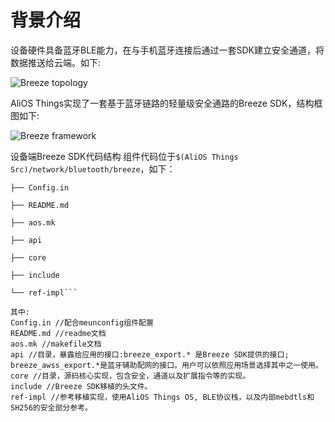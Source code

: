 # 背景介绍
设备硬件具备蓝牙BLE能力，在与手机蓝牙连接后通过一套SDK建立安全通道，将数据推送给云端。如下:

![Breeze topology](https://img.alicdn.com/tfs/TB1mKLyOSzqK1RjSZFjXXblCFXa-516-208.png)

AliOS Things实现了一套基于蓝牙链路的轻量级安全通路的Breeze SDK，结构框图如下:

![Breeze framework](https://img.alicdn.com/tfs/TB1pxjzONTpK1RjSZFMXXbG_VXa-1094-728.png)

设备端Breeze SDK代码结构
组件代码位于`$(AliOS Things Src)/network/bluetooth/breeze`，如下：
```.
├── Config.in

├── README.md

├── aos.mk

├── api

├── core

├── include

└── ref-impl```

其中:
Config.in //配合meunconfig组件配置
README.md //readme文档
aos.mk //makefile文档
api //目录，暴露给应用的接口:breeze_export.* 是Breeze SDK提供的接口; breeze_awss_export.*是蓝牙辅助配网的接口。用户可以依照应用场景选择其中之一使用。
core //目录，源码核心实现，包含安全，通道以及扩展指令等的实现。
include //Breeze SDK移植的头文件。
ref-impl //参考移植实现，使用AliOS Things OS, BLE协议栈，以及内部mebdtls和SH256的安全部分参考。
